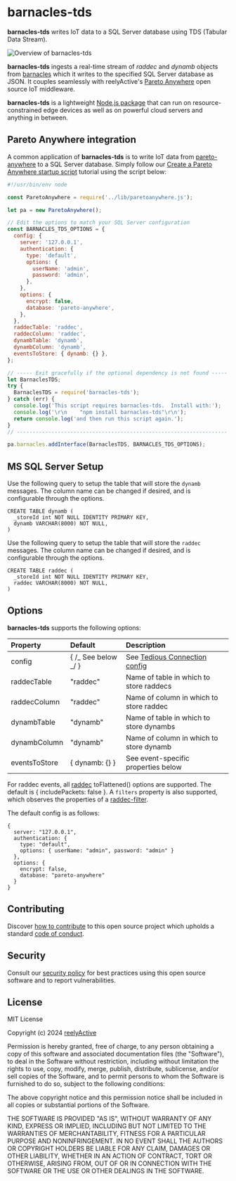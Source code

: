 # barnacles-tds

**barnacles-tds** writes IoT data to a SQL Server database using TDS (Tabular Data Stream).

![Overview of barnacles-tds](https://reelyactive.github.io/barnacles-tds/images/overview.png)

**barnacles-tds** ingests a real-time stream of _raddec_ and _dynamb_ objects from [barnacles](https://github.com/reelyactive/barnacles/) which it writes to the specified SQL Server database as JSON. It couples seamlessly with reelyActive's [Pareto Anywhere](https://www.reelyactive.com/pareto/anywhere/) open source IoT middleware.

**barnacles-tds** is a lightweight [Node.js package](https://www.npmjs.com/package/barnacles-tds) that can run on resource-constrained edge devices as well as on powerful cloud servers and anything in between.

## Pareto Anywhere integration

A common application of **barnacles-tds** is to write IoT data from [pareto-anywhere](https://github.com/reelyactive/pareto-anywhere) to a SQL Server database. Simply follow our [Create a Pareto Anywhere startup script](https://reelyactive.github.io/diy/pareto-anywhere-startup-script/) tutorial using the script below:

```javascript
#!/usr/bin/env node

const ParetoAnywhere = require('../lib/paretoanywhere.js');

let pa = new ParetoAnywhere();

// Edit the options to match your SQL Server configuration
const BARNACLES_TDS_OPTIONS = {
  config: {
    server: '127.0.0.1',
    authentication: {
      type: 'default',
      options: {
        userName: 'admin',
        password: 'admin',
      },
    },
    options: {
      encrypt: false,
      database: 'pareto-anywhere',
    },
  },
  raddecTable: 'raddec',
  raddecColumn: 'raddec',
  dynambTable: 'dynamb',
  dynambColumn: 'dynamb',
  eventsToStore: { dynamb: {} },
};

// ----- Exit gracefully if the optional dependency is not found -----
let BarnaclesTDS;
try {
  BarnaclesTDS = require('barnacles-tds');
} catch (err) {
  console.log('This script requires barnacles-tds.  Install with:');
  console.log('\r\n    "npm install barnacles-tds"\r\n');
  return console.log('and then run this script again.');
}
// -------------------------------------------------------------------

pa.barnacles.addInterface(BarnaclesTDS, BARNACLES_TDS_OPTIONS);
```

## MS SQL Server Setup

Use the following query to setup the table that will store the `dynamb` messages.
The column name can be changed if desired, and is configurable through the options.

```
CREATE TABLE dynamb (
  _storeId int NOT NULL IDENTITY PRIMARY KEY,
  dynamb VARCHAR(8000) NOT NULL,
)
```

Use the following query to setup the table that will store the `raddec` messages.
The column name can be changed if desired, and is configurable through the options.

```
CREATE TABLE raddec (
  _storeId int NOT NULL IDENTITY PRIMARY KEY,
  raddec VARCHAR(8000) NOT NULL,
)
```

## Options

**barnacles-tds** supports the following options:

| Property     | Default             | Description                                                                              |
| :----------- | :------------------ | :--------------------------------------------------------------------------------------- |
| config       | { /_ See below _/ } | See [Tedious Connection config](https://tediousjs.github.io/tedious/api-connection.html) |
| raddecTable  | "raddec"            | Name of table in which to store raddecs                                                  |
| raddecColumn | "raddec"            | Name of column in which to store raddec                                                  |
| dynambTable  | "dynamb"            | Name of table in which to store dynambs                                                  |
| dynambColumn | "dynamb"            | Name of column in which to store dynamb                                                  |
| eventsToStore | { dynamb: {} }     | See event-specific properties below |

For raddec events, all [raddec](https://github.com/reelyactive/raddec/) toFlattened() options are supported.  The default is { includePackets: false }.  A `filters` property is also supported, which observes the properties of a [raddec-filter](https://github.com/reelyactive/raddec-filter/).

The default config is as follows:

    {
      server: "127.0.0.1",
      authentication: {
        type: "default",
        options: { userName: "admin", password: "admin" }
      },
      options: {
        encrypt: false,
        database: "pareto-anywhere"
      }
    }

## Contributing

Discover [how to contribute](CONTRIBUTING.md) to this open source project which upholds a standard [code of conduct](CODE_OF_CONDUCT.md).

## Security

Consult our [security policy](SECURITY.md) for best practices using this open source software and to report vulnerabilities.

## License

MIT License

Copyright (c) 2024 [reelyActive](https://www.reelyactive.com)

Permission is hereby granted, free of charge, to any person obtaining a copy of this software and associated documentation files (the "Software"), to deal in the Software without restriction, including without limitation the rights to use, copy, modify, merge, publish, distribute, sublicense, and/or sell copies of the Software, and to permit persons to whom the Software is furnished to do so, subject to the following conditions:

The above copyright notice and this permission notice shall be included in all copies or substantial portions of the Software.

THE SOFTWARE IS PROVIDED "AS IS", WITHOUT WARRANTY OF ANY KIND, EXPRESS OR
IMPLIED, INCLUDING BUT NOT LIMITED TO THE WARRANTIES OF MERCHANTABILITY,
FITNESS FOR A PARTICULAR PURPOSE AND NONINFRINGEMENT. IN NO EVENT SHALL THE
AUTHORS OR COPYRIGHT HOLDERS BE LIABLE FOR ANY CLAIM, DAMAGES OR OTHER
LIABILITY, WHETHER IN AN ACTION OF CONTRACT, TORT OR OTHERWISE, ARISING FROM,
OUT OF OR IN CONNECTION WITH THE SOFTWARE OR THE USE OR OTHER DEALINGS IN
THE SOFTWARE.
